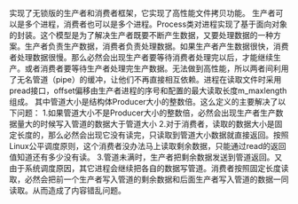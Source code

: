 
实现了无锁版的生产者和消费者框架，它实现了高性能文件拷贝功能。
生产者可以是多个进程，消费者也可以是多个进程。Process类对进程实现了基于面向对象的封装。这个模型是为了解决生产者既要不断产生数据，又要处理数据的一种方案。生产者负责生产数据，消费者负责处理数据。如果生产者产生数据很快，消费者处理数据很慢。那么必然会出现生产者要等待消费者处理完以后，才能继续生产。或者消费者要等待生产者处理完生产数据。无法做到高性能，所以两者间利用了无名管道（pipe）的缓冲，让他们不再直接相互依赖。进程在读取文件时采用pread接口，offset偏移由生产者进程的序号和配置的最大读取长度m_maxlength组成。
其中管道大小是结构体Producer大小的整数倍。这么定义的主要解决了以下问题：
1.如果管道大小不是Producer大小的整数倍，必然会出现生产者生产数据量大的时候写入管道的数据大于管道大小
2.对于消费者，读取的数据大小是固定长度的，那么必然会出现它没有读完，只读取到管道大小数据就直接返回。按照Linux公平调度原则，这个消费者没办法马上读取剩余数据，只能通过read的返回值知道还有多少没有读。
3.管道未满时，生产者把剩余数据发送到管道返回。又由于系统调度原因，其它进程会继续把各自的数据写管道。消费者按照固定长度读取，必然会把前一个生产者写入管道的剩余数据和后面生产者写入管道的数据一同读取。从而造成了内容错乱问题。
